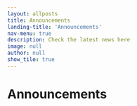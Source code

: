 ```yaml
---
layout: allposts
title: Announcements
landing-title: 'Announcements'
nav-menu: true
description: Check the latest news here
image: null
author: null
show_tile: true
---
```


# Announcements